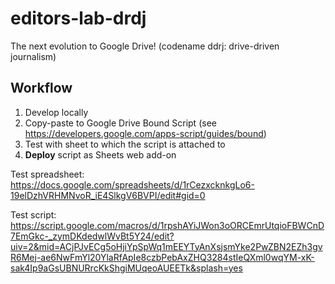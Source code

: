 # editors-lab-drdj
The next evolution to Google Drive! (codename ddrj: drive-driven journalism) 

## Workflow

1. Develop locally 
2. Copy-paste to Google Drive Bound Script (see https://developers.google.com/apps-script/guides/bound)
3. Test with sheet to which the script is attached to
4. **Deploy** script as Sheets web add-on


Test spreadsheet: https://docs.google.com/spreadsheets/d/1rCezxcknkgLo6-19elDzhVRHMNvoR_iE4SlkgV6BVPI/edit#gid=0

Test script: https://script.google.com/macros/d/1rpshAYiJWon3oORCEmrUtqioFBWCnD7EmGkc-_zymDKdedwlWvBt5Y24/edit?uiv=2&mid=ACjPJvECg5oHjiYpSpWq1mEEYTyAnXsjsmYke2PwZBN2EZh3gvR6Mej-ae6NwFmYl20YlaRfApIe8czbPebAxZHQ3284stIeQXml0wqYM-xK-sak4Ip9aGsUBNURrcKkShgiMUqeoAUEETk&splash=yes
